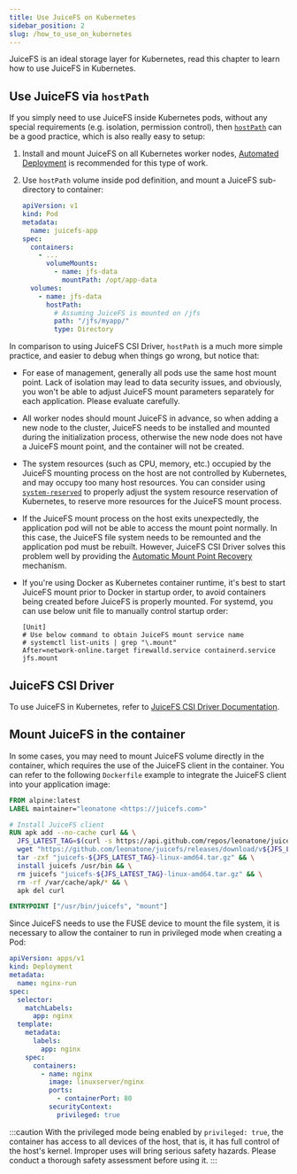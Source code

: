 ```yaml
---
title: Use JuiceFS on Kubernetes
sidebar_position: 2
slug: /how_to_use_on_kubernetes
---
```


JuiceFS is an ideal storage layer for Kubernetes, read this chapter to learn how to use JuiceFS in Kubernetes.

## Use JuiceFS via `hostPath`

If you simply need to use JuiceFS inside Kubernetes pods, without any special requirements (e.g. isolation, permission control), then [`hostPath`](https://kubernetes.io/docs/concepts/storage/volumes/#hostpath) can be a good practice, which is also really easy to setup:

1. Install and mount JuiceFS on all Kubernetes worker nodes, [Automated Deployment](./automation.md) is recommended for this type of work.
1. Use `hostPath` volume inside pod definition, and mount a JuiceFS sub-directory to container:

   ```yaml {8-16}
   apiVersion: v1
   kind: Pod
   metadata:
     name: juicefs-app
   spec:
     containers:
       - ...
         volumeMounts:
           - name: jfs-data
             mountPath: /opt/app-data
     volumes:
       - name: jfs-data
         hostPath:
           # Assuming JuiceFS is mounted on /jfs
           path: "/jfs/myapp/"
           type: Directory
   ```

In comparison to using JuiceFS CSI Driver, `hostPath` is a much more simple practice, and easier to debug when things go wrong, but notice that:

* For ease of management, generally all pods use the same host mount point. Lack of isolation may lead to data security issues, and obviously, you won't be able to adjust JuiceFS mount parameters separately for each application. Please evaluate carefully.
* All worker nodes should mount JuiceFS in advance, so when adding a new node to the cluster, JuiceFS needs to be installed and mounted during the initialization process, otherwise the new node does not have a JuiceFS mount point, and the container will not be created.
* The system resources (such as CPU, memory, etc.) occupied by the JuiceFS mounting process on the host are not controlled by Kubernetes, and may occupy too many host resources. You can consider using [`system-reserved`](https://kubernetes.io/docs/tasks/administer-cluster/reserve-compute-resources/#system-reserved) to properly adjust the system resource reservation of Kubernetes, to reserve more resources for the JuiceFS mount process.
* If the JuiceFS mount process on the host exits unexpectedly, the application pod will not be able to access the mount point normally. In this case, the JuiceFS file system needs to be remounted and the application pod must be rebuilt. However, JuiceFS CSI Driver solves this problem well by providing the [Automatic Mount Point Recovery](https://juicefs.com/docs/csi/recover-failed-mountpoint) mechanism.
* If you're using Docker as Kubernetes container runtime, it's best to start JuiceFS mount prior to Docker in startup order, to avoid containers being created before JuiceFS is properly mounted. For systemd, you can use below unit file to manually control startup order:

  ```systemd title="/etc/systemd/system/docker.service.d/override.conf"
  [Unit]
  # Use below command to obtain JuiceFS mount service name
  # systemctl list-units | grep "\.mount"
  After=network-online.target firewalld.service containerd.service jfs.mount
  ```

## JuiceFS CSI Driver

To use JuiceFS in Kubernetes, refer to [JuiceFS CSI Driver Documentation](https://juicefs.com/docs/csi/introduction).

## Mount JuiceFS in the container

In some cases, you may need to mount JuiceFS volume directly in the container, which requires the use of the JuiceFS client in the container. You can refer to the following `Dockerfile` example to integrate the JuiceFS client into your application image:

```dockerfile title="Dockerfile"
FROM alpine:latest
LABEL maintainer="leonatone <https://juicefs.com>"

# Install JuiceFS client
RUN apk add --no-cache curl && \
  JFS_LATEST_TAG=$(curl -s https://api.github.com/repos/leonatone/juicefs/releases/latest | grep 'tag_name' | cut -d '"' -f 4 | tr -d 'v') && \
  wget "https://github.com/leonatone/juicefs/releases/download/v${JFS_LATEST_TAG}/juicefs-${JFS_LATEST_TAG}-linux-amd64.tar.gz" && \
  tar -zxf "juicefs-${JFS_LATEST_TAG}-linux-amd64.tar.gz" && \
  install juicefs /usr/bin && \
  rm juicefs "juicefs-${JFS_LATEST_TAG}-linux-amd64.tar.gz" && \
  rm -rf /var/cache/apk/* && \
  apk del curl

ENTRYPOINT ["/usr/bin/juicefs", "mount"]
```

Since JuiceFS needs to use the FUSE device to mount the file system, it is necessary to allow the container to run in privileged mode when creating a Pod:

```yaml {19-20}
apiVersion: apps/v1
kind: Deployment
metadata:
  name: nginx-run
spec:
  selector:
    matchLabels:
      app: nginx
  template:
    metadata:
      labels:
        app: nginx
    spec:
      containers:
        - name: nginx
          image: linuxserver/nginx
          ports:
            - containerPort: 80
          securityContext:
            privileged: true
```

:::caution
With the privileged mode being enabled by `privileged: true`, the container has access to all devices of the host, that is, it has full control of the host's kernel. Improper uses will bring serious safety hazards. Please conduct a thorough safety assessment before using it.
:::
